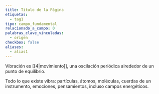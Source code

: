 ```yaml
---
title: Titulo de la Página
etiquetas:
  - tag1
tipo: campo_fundamental
relacionado_a_campo: 0
palabras_clave_vinculadas:
  - origen
checkbox: false
aliases:
  - alias1
---
```


Vibración es [[4|movimiento]], una oscilación periódica alrededor de un punto de equilibrio. 

Todo lo que existe vibra: partículas, átomos, moléculas, cuerdas de un instrumento, emociones, pensamientos, incluso campos energéticos.